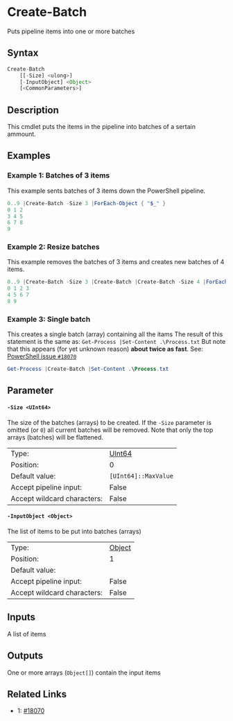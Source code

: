 # Create-Batch
Puts pipeline items into one or more batches

## Syntax
```JavaScript
Create-Batch
    [[-Size] <ulong>]
    [-InputObject] <Object>
    [<CommonParameters>]
```

## Description
This cmdlet puts the items in the pipeline into batches of a sertain ammount.

## Examples
### Example 1: Batches of 3 items
This example sents batches of 3 items down the PowerShell pipeline.

```PowerShell
0..9 |Create-Batch -Size 3 |ForEach-Object { "$_" }
0 1 2
3 4 5
6 7 8
9
```
### Example 2: Resize batches
This example removes the batches of 3 items and creates new batches of 4 items.

```PowerShell
0..9 |Create-Batch -Size 3 |Create-Batch |Create-Batch -Size 4 |ForEach-Object { "$_" }
0 1 2 3
4 5 6 7
8 9
```
### Example 3: Single batch
This creates a single batch (array) containing all the itams
The result of this statement is the same as: `Get-Process |Set-Content .\Process.txt`
But note that this appears (for yet unknown reason) **about twice as fast**.
See: [PowerShell issue `#18070`][1]

```PowerShell
Get-Process |Create-Batch |Set-Content .\Process.txt
```
## Parameter
#### <a id="-size">**`-Size <UInt64>`**</a>
The size of the batches (arrays) to be created.
If the `-Size` parameter is omitted (or `0`) all current batches will be removed.
Note that only the top arrays (batches) will be flattened.


<table>
<tr><td>Type:</td><td><a href="https://docs.microsoft.com/en-us/dotnet/api/System.UInt64">UInt64</a></td></tr>
<tr><td>Position:</td><td>0</td></tr>
<tr><td>Default value:</td><td><code>[UInt64]::MaxValue</code></td></tr>
<tr><td>Accept pipeline input:</td><td>False</td></tr>
<tr><td>Accept wildcard characters:</td><td>False</td></tr>
</table>

#### <a id="-inputobject">**`-InputObject <Object>`**</a>
The list of items to be put into batches (arrays)


<table>
<tr><td>Type:</td><td><a href="https://docs.microsoft.com/en-us/dotnet/api/System.Object">Object</a></td></tr>
<tr><td>Position:</td><td>1</td></tr>
<tr><td>Default value:</td><td></td></tr>
<tr><td>Accept pipeline input:</td><td>False</td></tr>
<tr><td>Accept wildcard characters:</td><td>False</td></tr>
</table>

## Inputs
A list of items

## Outputs
One or more arrays (`Object[]`) contain the input items

## Related Links
* 1: [#18070][1]

[1]: https://github.com/PowerShell/PowerShell/issues/18070 "#18070"
